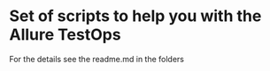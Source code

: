# Set of scripts to help you with the Allure TestOps

For the details see the readme.md in the folders
